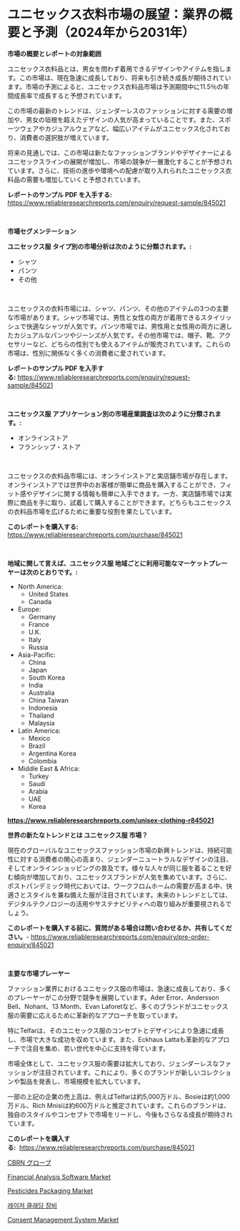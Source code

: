 <p><h1>ユニセックス衣料市場の展望：業界の概要と予測（2024年から2031年）</h1></p><p><strong>市場の概要とレポートの対象範囲</strong></p>
<p><p>ユニセックス衣料品とは、男女を問わず着用できるデザインやアイテムを指します。この市場は、現在急速に成長しており、将来も引き続き成長が期待されています。市場の予測によると、ユニセックス衣料品市場は予測期間中に11.5％の年間成長率で成長すると予想されています。</p><p>この市場の最新のトレンドは、ジェンダーレスのファッションに対する需要の増加や、男女の垣根を超えたデザインの人気が高まっていることです。また、スポーツウェアやカジュアルウェアなど、幅広いアイテムがユニセックス化されており、消費者の選択肢が増えています。</p><p>将来の見通しでは、この市場は新たなファッションブランドやデザイナーによるユニセックスラインの展開が増加し、市場の競争が一層激化することが予想されています。さらに、技術の進歩や環境への配慮が取り入れられたユニセックス衣料品の需要も増加していくと予想されています。</p></p>
<p><strong>レポートのサンプル PDF を入手する:</strong> <a href="https://www.reliableresearchreports.com/enquiry/request-sample/845021">https://www.reliableresearchreports.com/enquiry/request-sample/845021</a></p>
<p>&nbsp;</p>
<p><strong>市場セグメンテーション</strong></p>
<p><strong>ユニセックス服 タイプ別の市場分析は次のように分類されます。:</strong></p>
<p><ul><li>シャツ</li><li>パンツ</li><li>その他</li></ul></p>
<p>&nbsp;</p>
<p><p>ユニセックスの衣料市場には、シャツ、パンツ、その他のアイテムの3つの主要な市場があります。シャツ市場では、男性と女性の両方が着用できるスタイリッシュで快適なシャツが人気です。パンツ市場では、男性用と女性用の両方に適したカジュアルなパンツやジーンズが人気です。その他市場では、帽子、靴、アクセサリーなど、どちらの性別でも使えるアイテムが販売されています。これらの市場は、性別に関係なく多くの消費者に愛されています。</p></p>
<p><strong>レポートのサンプル PDF を入手する:</strong>&nbsp;<a href="https://www.reliableresearchreports.com/enquiry/request-sample/845021">https://www.reliableresearchreports.com/enquiry/request-sample/845021</a></p>
<p>&nbsp;</p>
<p><strong> ユニセックス服 アプリケーション別の市場産業調査は次のように分類されます。:</strong></p>
<p><ul><li>オンラインストア</li><li>フランシップ・ストア</li></ul></p>
<p>&nbsp;</p>
<p><p>ユニセックスの衣料品市場には、オンラインストアと実店舗市場が存在します。オンラインストアでは世界中のお客様が簡単に商品を購入することができ、フィット感やデザインに関する情報も簡単に入手できます。一方、実店舗市場では実際に商品を手に取り、試着して購入することができます。どちらもユニセックスの衣料品市場を広げるために重要な役割を果たしています。</p></p>
<p><strong>このレポートを購入する:</strong>&nbsp; <a href="https://www.reliableresearchreports.com/purchase/845021">https://www.reliableresearchreports.com/purchase/845021</a></p>
<p>&nbsp;</p>
<p><strong>地域に関して言えば、ユニセックス服 地域ごとに利用可能なマーケットプレーヤーは次のとおりです。:</strong></p>
<p><ul>
    <li>
        North America:
        <ul>
            <li>United States</li>
            <li>Canada</li>
        </ul>
    </li>
    <li>
        Europe:
        <ul>
            <li>Germany</li>
            <li>France</li>
            <li>U.K.</li>
            <li>Italy</li>
            <li>Russia</li>
        </ul>
    </li>
    <li>
        Asia-Pacific:
        <ul>
            <li>China</li>
            <li>Japan</li>
            <li>South Korea</li>
            <li>India</li>
            <li>Australia</li>
            <li>China Taiwan</li>
            <li>Indonesia</li>
            <li>Thailand</li>
            <li>Malaysia</li>
        </ul>
    </li>
    <li>
        Latin America:
        <ul>
            <li>Mexico</li>
            <li>Brazil</li>
            <li>Argentina Korea</li>
            <li>Colombia</li>
        </ul>
    </li>
    <li>
        Middle East & Africa:
        <ul>
            <li>Turkey</li>
            <li>Saudi</li>
            <li>Arabia</li>
            <li>UAE</li>
            <li>Korea</li>
        </ul>
    </li>
    </ul></p>
<p><strong><a href="https://www.reliableresearchreports.com/unisex-clothing-r845021">https://www.reliableresearchreports.com/unisex-clothing-r845021</a></strong>&nbsp;</p>
<p><strong>世界の新たなトレンドとは ユニセックス服 市場？</strong></p>
<p><p>現在のグローバルなユニセックスファッション市場の新興トレンドは、持続可能性に対する消費者の関心の高まり、ジェンダーニュートラルなデザインの注目、そしてオンラインショッピングの普及です。様々な人々が同じ服を着ることを好む傾向が増加しており、ユニセックスブランドが人気を集めています。さらに、ポストパンデミック時代においては、ワークフロムホームの需要が高まる中、快適さとスタイルを兼ね備えた服が注目されています。未来のトレンドとしては、デジタルテクノロジーの活用やサステナビリティへの取り組みが重要視されるでしょう。</p></p>
<p><strong>このレポートを購入する前に、質問がある場合は問い合わせるか、共有してください。</strong>- <a href="https://www.reliableresearchreports.com/enquiry/pre-order-enquiry/845021">https://www.reliableresearchreports.com/enquiry/pre-order-enquiry/845021</a></p>
<p>&nbsp;</p>
<p><strong>主要な市場プレーヤー</strong></p>
<p><p>ファッション業界におけるユニセックス服の市場は、急速に成長しており、多くのプレーヤーがこの分野で競争を展開しています。Ader Error、Andersson Bell、Nohant、13 Month、Evan Laforetなど、多くのブランドがユニセックス服の需要に応えるために革新的なアプローチを取っています。</p><p>特にTelfarは、そのユニセックス服のコンセプトとデザインにより急速に成長し、市場で大きな成功を収めています。また、Eckhaus Lattaも革新的なアプローチで注目を集め、若い世代を中心に支持を得ています。</p><p>市場全体として、ユニセックス服の需要は拡大しており、ジェンダーレスなファッションが注目されています。これにより、多くのブランドが新しいコレクションや製品を発表し、市場規模を拡大しています。</p><p>一部の上記の企業の売上高は、例えばTelfarは約5,000万ドル、Bosieは約1,000万ドル、Rich Mnisiは約600万ドルと推定されています。これらのブランドは、独自のスタイルやコンセプトで市場をリードし、今後もさらなる成長が期待されています。</p></p>
<p><strong>このレポートを購入する:</strong>&nbsp;&nbsp;<a href="https://www.reliableresearchreports.com/purchase/845021">https://www.reliableresearchreports.com/purchase/845021</a></p>
<p><p><a href="https://github.com/zjkmgcs938405/Market-Research-Report-List-2/blob/main/317203754310.md">CBRN グローブ</a></p><p><a href="https://github.com/luckyshygirl/Market-Research-Report-List-4/blob/main/financial-analysis-software-market.md">Financial Analysis Software Market</a></p><p><a href="https://www.linkedin.com/pulse/pesticides-packaging-market-research-report-its-history-forecast-awdle?trackingId=p1IWhbWlDpXbVr6QY6HHrA%3D%3D">Pesticides Packaging Market</a></p><p><a href="https://github.com/rcabello548/Market-Research-Report-List-1/blob/main/904358651216.md">레이저 클래딩 장비</a></p><p><a href="https://www.linkedin.com/pulse/consent-management-system-market-trends-forecast-competitive-sgmke?trackingId=xIOm6vzClecxK3rQC%2BT%2Fhw%3D%3D">Consent Management System Market</a></p></p>